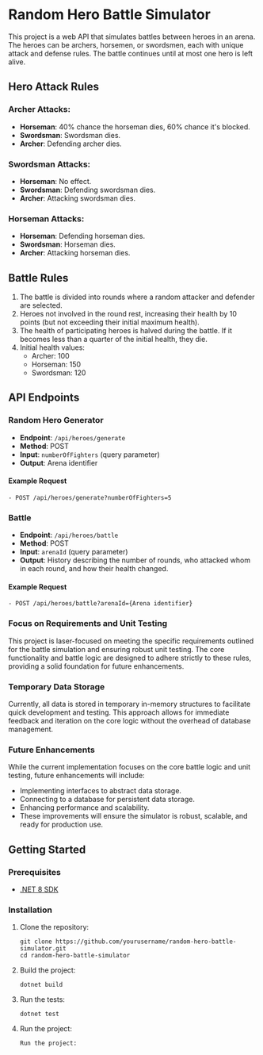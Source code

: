 # Random Hero Battle Simulator

This project is a web API that simulates battles between heroes in an arena. The heroes can be archers, horsemen, or swordsmen, each with unique attack and defense rules. The battle continues until at most one hero is left alive.

## Hero Attack Rules

### Archer Attacks:
- **Horseman**: 40% chance the horseman dies, 60% chance it's blocked.
- **Swordsman**: Swordsman dies.
- **Archer**: Defending archer dies.

### Swordsman Attacks:
- **Horseman**: No effect.
- **Swordsman**: Defending swordsman dies.
- **Archer**: Attacking swordsman dies.

### Horseman Attacks:
- **Horseman**: Defending horseman dies.
- **Swordsman**: Horseman dies.
- **Archer**: Attacking horseman dies.

## Battle Rules

1. The battle is divided into rounds where a random attacker and defender are selected.
2. Heroes not involved in the round rest, increasing their health by 10 points (but not exceeding their initial maximum health).
3. The health of participating heroes is halved during the battle. If it becomes less than a quarter of the initial health, they die.
4. Initial health values:
    - Archer: 100
    - Horseman: 150
    - Swordsman: 120

## API Endpoints

### Random Hero Generator

- **Endpoint**: `/api/heroes/generate`
- **Method**: POST
- **Input**: `numberOfFighters` (query parameter)
- **Output**: Arena identifier

#### Example Request
```
- POST /api/heroes/generate?numberOfFighters=5
```

### Battle
- **Endpoint**: `/api/heroes/battle`
- **Method**: POST
- **Input**: `arenaId` (query parameter)
- **Output**: History describing the number of rounds, who attacked whom in each round, and how their health changed.

#### Example Request
```
- POST /api/heroes/battle?arenaId={Arena identifier}
```

### Focus on Requirements and Unit Testing
This project is laser-focused on meeting the specific requirements outlined for the battle simulation and ensuring robust unit testing. The core functionality and battle logic are designed to adhere strictly to these rules, providing a solid foundation for future enhancements.

### Temporary Data Storage
Currently, all data is stored in temporary in-memory structures to facilitate quick development and testing. This approach allows for immediate feedback and iteration on the core logic without the overhead of database management.

### Future Enhancements
While the current implementation focuses on the core battle logic and unit testing, future enhancements will include:
- Implementing interfaces to abstract data storage.
- Connecting to a database for persistent data storage.
- Enhancing performance and scalability.
- These improvements will ensure the simulator is robust, scalable, and ready for production use.

## Getting Started

### Prerequisites

- [.NET 8 SDK](https://dotnet.microsoft.com/download/dotnet/8.0)

### Installation

1. Clone the repository:
   ```
   git clone https://github.com/yourusername/random-hero-battle-simulator.git
   cd random-hero-battle-simulator
   ```
2. Build the project:
    ```
    dotnet build
    ````
3. Run the tests:
   ```
   dotnet test
   ```
4. Run the project:
   ```
   Run the project:
   ```
   
